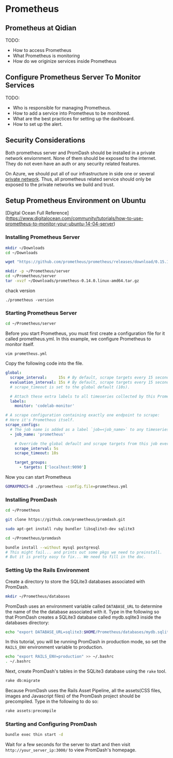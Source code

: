# Prometheus

## Prometheus at Qidian

TODO:

- How to access Prometheus
- What Prometheus is monitoring
- How do we originize services inside Prometheus

## Configure Prometheus Server To Monitor Services

TODO:

- Who is responsible for managing Prometheus.
- How to add a service into Prometheus to be monitored.
- What are the best practices for setting up the dashboard.
- How to set up the alert.

## Security Considerations

Both prometheus server and PromDash should be installed in a private network enviornment. 
None of them should be exposed to the internet. They do not even have an auth or any security
related features. 

On Azure, we should put all of our infrastructure in side one or several [private network](https://azure.microsoft.com/en-us/services/virtual-network/).
Thus, all prometheus related service should only be exposed to the private networks we build and trust.

## Setup Prometheus Environment on Ubuntu

[Digital Ocean Full Reference] (https://www.digitalocean.com/community/tutorials/how-to-use-prometheus-to-monitor-your-ubuntu-14-04-server)

### Installing Prometheus Server

```bash
mkdir ~/Downloads
cd ~/Downloads
```

```bash
wget "https://github.com/prometheus/prometheus/releases/download/0.15.1/prometheus-0.15.1.linux-amd64.tar.gz"
```

```bash
mkdir -p ~/Prometheus/server
cd ~/Prometheus/server
tar -xvzf ~/Downloads/prometheus-0.14.0.linux-amd64.tar.gz
```

chack version

```
./prometheus -version
```

### Starting Prometheus Server

```bash
cd ~/Prometheus/server
```

Before you start Prometheus, you must first create a configuration file for it called prometheus.yml.
In this example, we configure Prometheus to monitor itself.

```
vim prometheus.yml
```

Copy the following code into the file.

``` yml
global:
  scrape_interval:     15s # By default, scrape targets every 15 seconds.
  evaluation_interval: 15s # By default, scrape targets every 15 seconds.
  # scrape_timeout is set to the global default (10s).

  # Attach these extra labels to all timeseries collected by this Prometheus instance.
  labels:
    monitor: 'codelab-monitor'

# A scrape configuration containing exactly one endpoint to scrape:
# Here it's Prometheus itself.
scrape_configs:
  # The job name is added as a label `job=<job_name>` to any timeseries scraped from this config.
  - job_name: 'prometheus'

    # Override the global default and scrape targets from this job every 5 seconds.
    scrape_interval: 5s
    scrape_timeout: 10s

    target_groups:
      - targets: ['localhost:9090']
```

Now you can start Prometheus

```bash
GOMAXPROCS=8 ./prometheus -config.file=prometheus.yml
```

### Installing PromDash

```bash
cd ~/Prometheus
```

```bash
git clone https://github.com/prometheus/promdash.git
```

```bash
sudo apt-get install ruby bundler libsqlite3-dev sqlite3
```

```bash
cd ~/Prometheus/promdash
```

```bash
bundle install --without mysql postgresql
# This might fail... and prints out some pkgs we need to preinstall.
# But it is pretty easy to fix... We need to fill in the doc.
```

### Setting Up the Rails Environment

Create a directory to store the SQLite3 databases associated with PromDash.

```bash
mkdir ~/Prometheus/databases
```

PromDash uses an environment variable called `DATABASE_URL` to determine the name of the the database associated with it. 
Type in the following so that PromDash creates a SQLite3 database called mydb.sqlite3 inside the databases directory:

```bash
echo "export DATABASE_URL=sqlite3:$HOME/Prometheus/databases/mydb.sqlite3" >> ~/.bashrc
```

In this tutorial, you will be running PromDash in production mode, 
so set the `RAILS_ENV` environment variable to production.

```bash
echo "export RAILS_ENV=production" >> ~/.bashrc
. ~/.bashrc
```

Next, create PromDash's tables in the SQLite3 database using the `rake` tool.

```bash
rake db:migrate
```

Because PromDash uses the Rails Asset Pipeline, all the assets(CSS files, images and Javascript files) of the PromDash project should be precompiled. 
Type in the following to do so:

```bash
rake assets:precompile
```

### Starting and Configuring PromDash

```bash
bundle exec thin start -d
```

Wait for a few seconds for the server to start and then visit `http://your_server_ip:3000/` to view PromDash's homepage.

